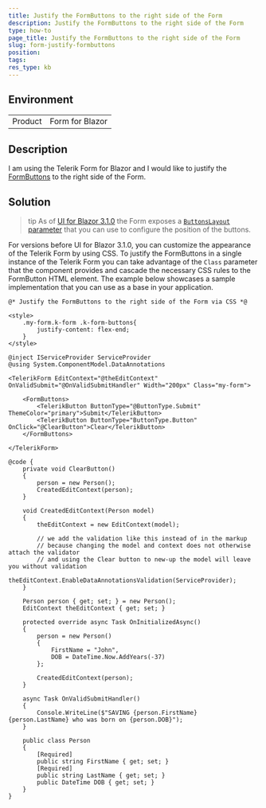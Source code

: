 ```yaml
---
title: Justify the FormButtons to the right side of the Form
description: Justify the FormButtons to the right side of the Form
type: how-to
page_title: Justify the FormButtons to the right side of the Form
slug: form-justify-formbuttons
position: 
tags: 
res_type: kb
---
```


## Environment
<table>
	<tbody>
		<tr>
			<td>Product</td>
			<td>Form for Blazor</td>
		</tr>
	</tbody>
</table>

## Description

I am using the Telerik Form for Blazor and I would like to justify the [FormButtons](slug:form-formitems-buttons) to the right side of the Form.

## Solution

>tip As of [UI for Blazor 3.1.0](https://www.telerik.com/support/whats-new/blazor-ui/release-history/ui-for-blazor-3-1-0) the Form exposes a [`ButtonsLayout` parameter](slug:form-overview#form-layout-customization) that you can use to configure the position of the buttons.

For versions before UI for Blazor 3.1.0, you can customize the appearance of the Telerik Form by using CSS. To justify the FormButtons in a single instance of the Telerik Form you can take advantage of the `Class` parameter that the component provides and cascade the necessary CSS rules to the FormButton HTML element. The example below showcases a sample implementation that you can use as a base in your application.

````RAZOR
@* Justify the FormButtons to the right side of the Form via CSS *@

<style>
    .my-form.k-form .k-form-buttons{
        justify-content: flex-end;
    }
</style>

@inject IServiceProvider ServiceProvider
@using System.ComponentModel.DataAnnotations

<TelerikForm EditContext="@theEditContext" OnValidSubmit="@OnValidSubmitHandler" Width="200px" Class="my-form">

    <FormButtons>
        <TelerikButton ButtonType="@ButtonType.Submit" ThemeColor="primary">Submit</TelerikButton>
        <TelerikButton ButtonType="ButtonType.Button" OnClick="@ClearButton">Clear</TelerikButton>
    </FormButtons>

</TelerikForm>

@code {
    private void ClearButton()
    {
        person = new Person();
        CreatedEditContext(person);
    }

    void CreatedEditContext(Person model)
    {
        theEditContext = new EditContext(model);

        // we add the validation like this instead of in the markup
        // because changing the model and context does not otherwise attach the validator
        // and using the Clear button to new-up the model will leave you without validation
        theEditContext.EnableDataAnnotationsValidation(ServiceProvider);
    }

    Person person { get; set; } = new Person();
    EditContext theEditContext { get; set; }

    protected override async Task OnInitializedAsync()
    {
        person = new Person()
        {
            FirstName = "John",
            DOB = DateTime.Now.AddYears(-37)
        };

        CreatedEditContext(person);
    }

    async Task OnValidSubmitHandler()
    {
        Console.WriteLine($"SAVING {person.FirstName} {person.LastName} who was born on {person.DOB}");
    }

    public class Person
    {
        [Required]
        public string FirstName { get; set; }
        [Required]
        public string LastName { get; set; }
        public DateTime DOB { get; set; }
    }
}
````